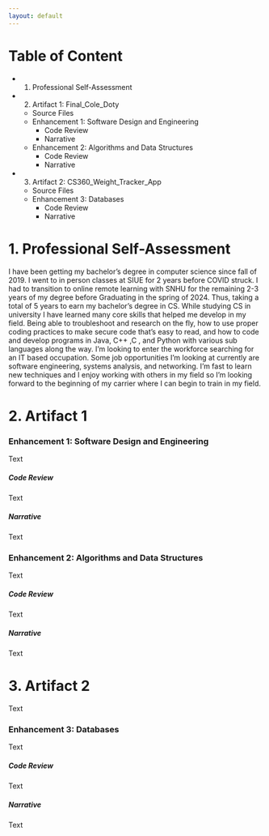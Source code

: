 ```yaml
---
layout: default
---
```


# Table of Content

- 1. Professional Self-Assessment
- 2. Artifact 1: Final_Cole_Doty 
  - Source Files
  - Enhancement 1: Software Design and Engineering
    - Code Review
    - Narrative
  - Enhancement 2: Algorithms and Data Structures
    - Code Review
    - Narrative
- 3. Artifact 2: CS360_Weight_Tracker_App
  - Source Files
  - Enhancement 3: Databases
    - Code Review
    - Narrative

# 1. Professional Self-Assessment

I have been getting my bachelor’s degree in computer science since fall of 2019. I went to in person classes at SIUE for 2 years before COVID struck. I had to transition to online remote learning with SNHU for the remaining 2-3 years of my degree before Graduating in the spring of 2024. Thus, taking a total of 5 years to earn my bachelor’s degree in CS. 
While studying CS in university I have learned many core skills that helped me develop in my field. Being able to troubleshoot and research on the fly, how to use proper coding practices to make secure code that’s easy to read, and how to code and develop programs in Java, C++ ,C , and Python with various sub languages along the way. 
I’m looking to enter the workforce searching for an IT based occupation. Some job opportunities I’m looking at currently are software engineering, systems analysis, and networking. I’m fast to learn new techniques and I enjoy working with others in my field so I’m looking forward to the beginning of my carrier where I can begin to train in my field.

# 2. Artifact 1
### Enhancement 1: Software Design and Engineering

Text

##### Code Review

Text

##### Narrative

Text

### Enhancement 2: Algorithms and Data Structures

Text

##### Code Review

Text

##### Narrative

Text

# 3. Artifact 2

Text

### Enhancement 3: Databases

Text

##### Code Review

Text

##### Narrative

Text
